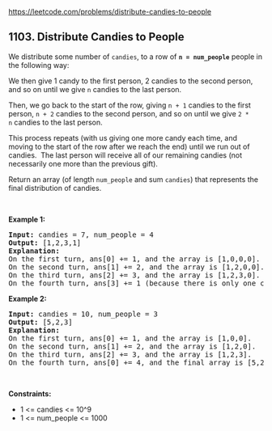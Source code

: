 https://leetcode.com/problems/distribute-candies-to-people

## 1103. Distribute Candies to People

<div><p>We distribute some number of <code>candies</code>, to a row of <strong><code>n = num_people</code></strong> people in the following way:</p>
<p>We then give 1 candy to the first person, 2 candies to the second person, and so on until we give <code>n</code> candies to the last person.</p>
<p>Then, we go back to the start of the row, giving <code>n + 1</code> candies to the first person, <code>n + 2</code> candies to the second person, and so on until we give <code>2 * n</code> candies to the last person.</p>
<p>This process repeats (with us giving one more candy each time, and moving to the start of the row after we reach the end) until we run out of candies.  The last person will receive all of our remaining candies (not necessarily one more than the previous gift).</p>
<p>Return an array (of length <code>num_people</code> and sum <code>candies</code>) that represents the final distribution of candies.</p>
<p> </p>
<p><strong>Example 1:</strong></p>
<pre><strong>Input:</strong> candies = 7, num_people = 4
<strong>Output:</strong> [1,2,3,1]
<strong>Explanation:</strong>
On the first turn, ans[0] += 1, and the array is [1,0,0,0].
On the second turn, ans[1] += 2, and the array is [1,2,0,0].
On the third turn, ans[2] += 3, and the array is [1,2,3,0].
On the fourth turn, ans[3] += 1 (because there is only one candy left), and the final array is [1,2,3,1].
</pre>
<p><strong>Example 2:</strong></p>
<pre><strong>Input:</strong> candies = 10, num_people = 3
<strong>Output:</strong> [5,2,3]
<strong>Explanation: </strong>
On the first turn, ans[0] += 1, and the array is [1,0,0].
On the second turn, ans[1] += 2, and the array is [1,2,0].
On the third turn, ans[2] += 3, and the array is [1,2,3].
On the fourth turn, ans[0] += 4, and the final array is [5,2,3].
</pre>
<p> </p>
<p><strong>Constraints:</strong></p>
<ul>
<li>1 &lt;= candies &lt;= 10^9</li>
<li>1 &lt;= num_people &lt;= 1000</li>
</ul>
</div>
